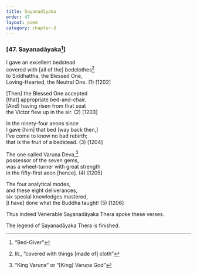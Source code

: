 ```yaml
---
title: Sayanadāyaka
order: 47
layout: poem
category: chapter-3
---
```


### \[47. Sayanadāyaka[^1]\]

I gave an excellent bedstead  
covered with \[all of the\] bedclothes[^2]  
to Siddhattha, the Blessed One,  
Loving-Hearted, the Neutral One. (1) \[1202\]

\[Then\] the Blessed One accepted  
\[that\] appropriate bed-and-chair.  
\[And\] having risen from that seat  
the Victor flew up in the air. (2) \[1203\]

In the ninety-four aeons since  
I gave \[him\] that bed \[way back then,\]  
I’ve come to know no bad rebirth;  
that is the fruit of a bedstead. (3) \[1204\]

The one called Varuṇa Deva,[^3]  
possessor of the seven gems,  
was a wheel-turner with great strength  
in the fifty-first aeon \[hence\]. (4) \[1205\]

The four analytical modes,  
and these eight deliverances,  
six special knowledges mastered,  
\[I have\] done what the Buddha taught! (5) \[1206\]

Thus indeed Venerable Sayanadāyaka Thera spoke these verses.

The legend of Sayanadāyaka Thera is finished.

[^1]: “Bed-Giver”

[^2]: lit., “covered with things \[made of\] cloth”

[^3]: “King Varuṇa” or “\[King\] Varuṇa God”
